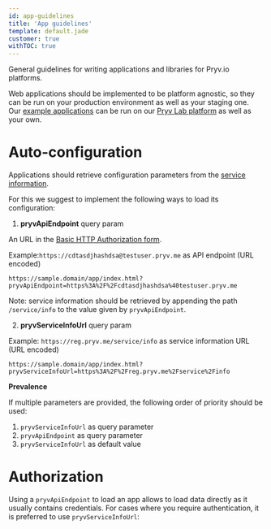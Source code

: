 ```yaml
---
id: app-guidelines
title: 'App guidelines'
template: default.jade
customer: true
withTOC: true
---
```


General guidelines for writing applications and libraries for Pryv.io platforms.

Web applications should be implemented to be platform agnostic, so they can be run on your production environment as well as your staging one.  
Our [example applications](/external-resources/#web-application-examples) can be run on our [Pryv Lab platform](https://pryv.com/pryvlab/) as well as your own.

# Auto-configuration

Applications should retrieve configuration parameters from the [service information](/reference/#service-info).

For this we suggest to implement the following ways to load its configuration:


1. **pryvApiEndpoint** query param

  An URL in the [Basic HTTP Authorization form](/reference/#authorization).

  Example:`https://cdtasdjhashdsa@testuser.pryv.me` as API endpoint (URL encoded)

  ```
  https://sample.domain/app/index.html?pryvApiEndpoint=https%3A%2F%2Fcdtasdjhashdsa%40testuser.pryv.me
  ```

  Note: service information should be retrieved by appending the path `/service/info` to the value given by `pryvApiEndpoint`.

2. **pryvServiceInfoUrl** query param

  Example: `https://reg.pryv.me/service/info` as service information URL (URL encoded)

  ```
  https://sample.domain/app/index.html?pryvServiceInfoUrl=https%3A%2F%2Freg.pryv.me%2Fservice%2Finfo
  ```

**Prevalence** 

If multiple parameters are provided, the following order of priority should be used:  

1. `pryvServiceInfoUrl` as query parameter
2. `pryvApiEndpoint` as query parameter
3. `pryvServiceInfoUrl` as default value

# Authorization

Using a `pryvApiEndpoint` to load an app allows to load data directly as it usually contains credentials. For cases where you require authentication, it is preferred to use `pryvServiceInfoUrl`:

<script src="/assets/js/raphael.min.js"></script>
<script src="/assets/js/flowchart.min.js"></script>
<div id="diagram"></div>
<div id="flowChartCode" style="visibility: hidden; display:inline;">
st=>start: Start
ready=>end: Ready
fail=>end: Fail

authProcess=>operation: Auth Process:>/reference/#authenticate-your-app

condApiEndPoint=>condition: pryvApiEndpoint?
condServiceInfo=>condition: pryvServiceInfoUrl?

st->condApiEndPoint
condApiEndPoint(yes)->ready
condApiEndPoint(no)->condServiceInfo
condServiceInfo(no, bottom)->fail
condServiceInfo(yes, right)->authProcess
authProcess(top)->condApiEndPoint
</div>
<script>
var diagram = flowchart.parse(document.getElementById('flowChartCode').textContent);
diagram.drawSVG('diagram');
</script>